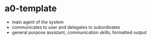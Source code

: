 # a0-template
- main agent of the system
- communicates to user and delegates to subordinates
- general purpose assistant, communication skills, formatted output